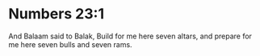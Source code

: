 # Numbers 23:1

And Balaam said to Balak, Build for me here seven altars, and prepare for me here seven bulls and seven rams.

